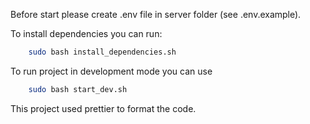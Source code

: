 Before start please create .env file in server folder (see .env.example).

To install dependencies you can run:

```sh
    sudo bash install_dependencies.sh
```

To run project in development mode you can use

```sh
    sudo bash start_dev.sh
```

This project used prettier to format the code.
